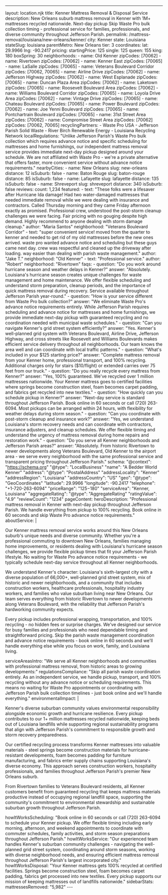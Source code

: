 ---
layout: location.njk
title: Kenner Mattress Removal & Disposal Service
description: New Orleans suburb mattress removal in Kenner with 1M+ mattresses recycled nationwide. Next-day pickup Skip Waste Pro bulk collection timing - professional service for families, professionals, and diverse community throughout Jefferson Parish.
permalink: /mattress-removal/louisiana/new-orleans/kenner/
city: Kenner state: Louisiana stateSlug: louisiana parentMetro: New Orleans tier: 3 coordinates: lat: 29.9966 lng: -90.2417 pricing: startingPrice: 125 single: 125 queen: 155 king: 180 boxSpring: 30 neighborhoods: - name: Old Kenner zipCodes: [70062] - name: Rivertown zipCodes: [70062] - name: Kenner East zipCodes: [70065] - name: LaSalle zipCodes: [70065] - name: Veterans Boulevard Corridor zipCodes: [70062, 70065] - name: Airline Drive zipCodes: [70062] - name: Jefferson Highway zipCodes: [70062] - name: West Esplanade zipCodes: [70065] - name: Duncan Plaza Area zipCodes: [70062] - name: Laketown zipCodes: [70065] - name: Roosevelt Boulevard Area zipCodes: [70062] - name: Williams Boulevard Corridor zipCodes: [70065] - name: Loyola Drive Area zipCodes: [70062] - name: Vintage Drive zipCodes: [70065] - name: Chateau Boulevard zipCodes: [70065] - name: Power Boulevard zipCodes: [70062] - name: Joe Yenni Boulevard zipCodes: [70065] - name: Pontchartrain Boulevard zipCodes: [70065] - name: 31st Street Area zipCodes: [70062] - name: Compromise Street Area zipCodes: [70062] zipCodes: [70062, 70065] recyclingPartners: - Waste Pro USA - Jefferson Parish Solid Waste - River Birch Renewable Energy - Louisiana Recycling Network localRegulations: "Unlike Jefferson Parish's Waste Pro bulk collection which requires advance notice and specific scheduling for mattresses and home furnishings, our independent mattress removal service provides immediate next-day pickup designed around your schedule. We are not affiliated with Waste Pro - we're a private alternative that offers faster, more convenient service without advance notice requirements." nearbyCities: - name: New Orleans slug: new-orleans distance: 12 isSuburb: false - name: Baton Rouge slug: baton-rouge distance: 85 isSuburb: false - name: Lafayette slug: lafayette distance: 135 isSuburb: false - name: Shreveport slug: shreveport distance: 340 isSuburb: false reviews: count: 1,234 featured: - text: "These folks were a lifesaver after Hurricane Ida damage! Had two water-damaged mattresses that needed immediate removal while we were dealing with insurance and contractors. Called Thursday morning and they came Friday afternoon exactly as promised. Professional crew, understood the post-storm cleanup challenges we were facing. Fair pricing with no gouging despite high demand. Highly recommend to anyone dealing with storm damage cleanup." author: "Maria Santos" neighborhood: "Veterans Boulevard Corridor" - text: "super convenient service! moved from the quarter to kenner and needed to get rid of my old mattresses before the new ones arrived. waste pro wanted advance notice and scheduling but these guys came next day. crew was respectful and cleaned up the driveway after loading. way easier than dealing with parish waste management." author: "Jake T." neighborhood: "Old Kenner" - text: "Professional service." author: "Robert" neighborhood: "Rivertown" faqs: - question: "Do you work around hurricane season and weather delays in Kenner?" answer: "Absolutely. Louisiana's hurricane season creates unique challenges for waste management and home maintenance. We offer flexible scheduling and understand storm preparation, cleanup periods, and the importance of quick mattress removal during recovery. Service available throughout Jefferson Parish year-round." - question: "How is your service different from Waste Pro bulk collection?" answer: "We eliminate Waste Pro's advance notice requirements entirely. While Jefferson Parish requires scheduling and advance notice for mattresses and home furnishings, we provide immediate next-day pickup with guaranteed recycling and no coordination needed with municipal waste schedules." - question: "Can you navigate Kenner's grid street system efficiently?" answer: "Yes. Kenner's well-planned grid system with Veterans Boulevard, Airline Drive, Jefferson Highway, and cross streets like Roosevelt and Williams Boulevards makes efficient service delivery throughout all neighborhoods. Our team knows the area well and can coordinate with local traffic patterns." - question: "What's included in your $125 starting price?" answer: "Complete mattress removal from your Kenner home, professional transport, and 100% recycling. Additional charges only for stairs ($10/flight) or extended carries over 75 feet from our truck." - question: "Do you really recycle every mattress from Kenner?" answer: "Yes, 100% guaranteed. We've recycled over 1 million mattresses nationwide. Your Kenner mattress goes to certified facilities where springs become construction steel, foam becomes carpet padding, and fabrics get recycled into new textiles." - question: "How quickly can you schedule pickup in Kenner?" answer: "Next-day service is standard throughout Jefferson Parish. Book online in 60 seconds or call (720) 263-6094. Most pickups can be arranged within 24 hours, with flexibility for weather delays during storm season." - question: "Can you coordinate with post-storm cleanup and insurance work?" answer: "Yes, we understand Louisiana's storm recovery needs and can coordinate with contractors, insurance adjusters, and cleanup schedules. We offer flexible timing and understand the urgency of mattress removal during home repairs and restoration work." - question: "Do you serve all Kenner neighborhoods and Jefferson Parish areas?" answer: "Absolutely. From historic Rivertown to newer developments along Veterans Boulevard, Old Kenner to the airport area - we serve every neighborhood with the same professional service and transparent pricing throughout Jefferson Parish." schema: "@context": "https://schema.org" "@type": "LocalBusiness" "name": "A Bedder World Kenner" "address": "@type": "PostalAddress" "addressLocality": "Kenner" "addressRegion": "Louisiana" "addressCountry": "US" "geo": "@type": "GeoCoordinates" "latitude": 29.9966 "longitude": -90.2417 "telephone": "+1-720-263-6094" "priceRange": "$125-$180" "serviceArea": "Kenner, Louisiana" "aggregateRating": "@type": "AggregateRating" "ratingValue": "4.9" "reviewCount": "1234" pageContent: heroDescription: "Professional mattress removal in Kenner with next-day pickup throughout Jefferson Parish. We handle everything from pickup to 100% recycling. Book online in 60 seconds and skip Waste Pro advance notice requirements." aboutService: | <p>Our Kenner mattress removal service works around this New Orleans suburb's unique needs and diverse community. Whether you're a professional commuting to downtown New Orleans, families managing home improvements, or residents dealing with Louisiana's hurricane season challenges, we provide flexible pickup times that fit your Jefferson Parish lifestyle. No waiting for Waste Pro advance notice requirements - we typically schedule next-day service throughout all Kenner neighborhoods.</p> <p>We understand Kenner's character: Louisiana's sixth-largest city with a diverse population of 66,000+, well-planned grid street system, mix of historic and newer neighborhoods, and a community that includes construction workers, healthcare professionals, hospitality industry workers, and families who value suburban living near New Orleans. Our team serves everything from historic Rivertown to newer developments along Veterans Boulevard, with the reliability that Jefferson Parish's hardworking community expects.</p> <p>Every pickup includes professional wrapping, transportation, and 100% recycling - no hidden fees or surprise charges. We've designed our service for busy families and professionals who need dependable timing and straightforward pricing. Skip the parish waste management coordination and advance notice requirements - book online in 60 seconds and we'll handle everything else while you focus on work, family, and Louisiana living.</p> serviceAreasIntro: "We serve all Kenner neighborhoods and communities with professional mattress removal, from historic areas to growing developments:" regulationsCompliance: "Skip all parish waste coordination entirely. As an independent service, we handle pickup, transport, and 100% recycling without any advance notice or scheduling requirements. This means no waiting for Waste Pro appointments or coordinating with Jefferson Parish bulk collection timelines - just book online and we'll handle everything." environmentalImpact: | <p>Kenner's diverse suburban community values environmental responsibility alongside economic growth and hurricane resilience. Every pickup contributes to our 1+ million mattresses recycled nationwide, keeping beds out of Louisiana landfills while supporting regional sustainability programs that align with Jefferson Parish's commitment to responsible growth and storm recovery preparedness.</p> <p>Our certified recycling process transforms Kenner mattresses into valuable materials - steel springs become construction materials for hurricane-resistant developments, foam becomes padding for furniture manufacturing, and fabrics enter supply chains supporting Louisiana's diverse economy. This approach serves construction workers, hospitality professionals, and families throughout Jefferson Parish's premier New Orleans suburb.</p> <p>From Rivertown families to Veterans Boulevard residents, all Kenner customers benefit from guaranteed recycling that keeps mattress materials productive instead of occupying regional landfill space, supporting the community's commitment to environmental stewardship and sustainable suburban growth throughout Jefferson Parish.</p> howItWorksScheduling: "Book online in 60 seconds or call (720) 263-6094 to schedule your Kenner pickup. We offer flexible timing including early morning, afternoon, and weekend appointments to coordinate with commuter schedules, family activities, and storm season preparations throughout Jefferson Parish." howItWorksService: "Our experienced team handles Kenner's suburban community challenges - navigating the well-planned grid street system, coordinating around storm seasons, working with diverse neighborhood needs, and ensuring efficient mattress removal throughout Jefferson Parish's largest incorporated city." howItWorksDisposal: "Your Kenner mattress gets 100% recycled at certified facilities. Springs become construction steel, foam becomes carpet padding, fabrics get processed into new textiles. Every pickup supports our mission of keeping mattresses out of landfills nationwide." sidebarStats: mattressesRemoved: "5,982" ---